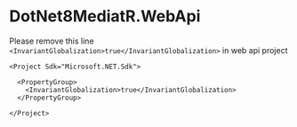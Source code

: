 # DotNet8MediatR.WebApi

Please remove this line `<InvariantGlobalization>true</InvariantGlobalization>` in web api project
```
<Project Sdk="Microsoft.NET.Sdk">

  <PropertyGroup>
    <InvariantGlobalization>true</InvariantGlobalization>
  </PropertyGroup>

</Project>
```